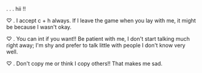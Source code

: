 . . . hii !!

♡ . I accept c + h always. If I leave the game when you lay with me, it might be because I wasn't okay.

♡ . You can int if you want!! Be patient with me, I don't start talking much right away; I'm shy and prefer to talk little with people I don't know very well. 

♡ . Don't copy me or think I copy others!! That makes me sad.
